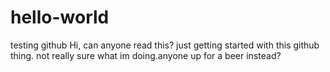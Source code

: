 # hello-world
testing github
Hi, can anyone read this? just getting started with this github thing. not really sure what im doing.anyone up for a beer instead?

